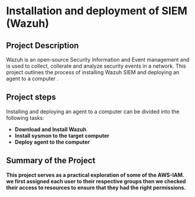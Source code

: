 # Installation and deployment of SIEM (Wazuh)

<h2> Project Description</h2>
Wazuh is an open-source Security Information and Event management and is used to collect, collerate and analyze security events in a network. This project outlines the process of installing Wazuh SIEM and deploying an agent to a computer . 
<br />

<h2>Project steps </h2>
Installing and deploying an agent to a computer can be divided into the following tasks:
<p align="left">
                 
   - <b> Download and Install Wazuh<br />
   - <b>Install sysmon to the target computer <br/>
   - <b>Deploy agent to the computer 


<h2>Summary of the Project </h2>
This project serves as a practical exploration of some of the AWS-IAM. we first assigned each user to their respective groups then we checked their access to resources to ensure that they had the right permissions.

  




